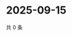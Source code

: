 # 2025-09-15

共 0 条

<!-- BEGIN ZHIHUQUESTIONS -->
<!-- 最后更新时间 Mon Sep 15 2025 06:09:49 GMT+0800 (China Standard Time) -->

<!-- END ZHIHUQUESTIONS -->
